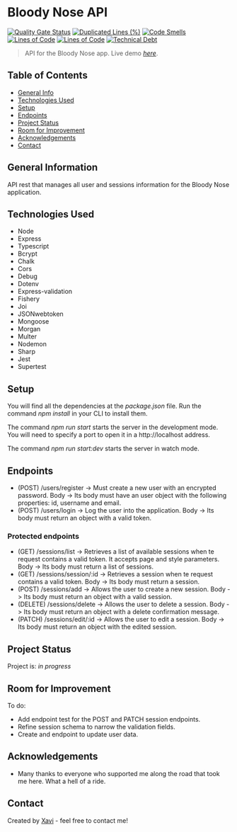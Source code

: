 # Bloody Nose API

[![Quality Gate Status](https://sonarcloud.io/api/project_badges/measure?project=pastordesoles_Bloody-Nose-api&metric=alert_status)](https://sonarcloud.io/summary/new_code?id=pastordesoles_Bloody-Nose-api) [![Duplicated Lines (%)](https://sonarcloud.io/api/project_badges/measure?project=pastordesoles_Bloody-Nose-api&metric=duplicated_lines_density)](https://sonarcloud.io/summary/new_code?id=pastordesoles_Bloody-Nose-api) [![Code Smells](https://sonarcloud.io/api/project_badges/measure?project=pastordesoles_Bloody-Nose-api&metric=code_smells)](https://sonarcloud.io/summary/new_code?id=pastordesoles_Bloody-Nose-api) [![Lines of Code](https://sonarcloud.io/api/project_badges/measure?project=pastordesoles_Bloody-Nose-api&metric=ncloc)](https://sonarcloud.io/summary/new_code?id=pastordesoles_Bloody-Nose-api) [![Lines of Code](https://sonarcloud.io/api/project_badges/measure?project=pastordesoles_Bloody-Nose-api&metric=ncloc)](https://sonarcloud.io/summary/new_code?id=pastordesoles_Bloody-Nose-api) [![Technical Debt](https://sonarcloud.io/api/project_badges/measure?project=pastordesoles_Bloody-Nose-api&metric=sqale_index)](https://sonarcloud.io/summary/new_code?id=pastordesoles_Bloody-Nose-api)

> API for the Bloody Nose app.
> Live demo [_here_](https://xavier-sans-back-final-project-202209-bcn.onrender.com/).

## Table of Contents

- [General Info](#general-information)
- [Technologies Used](#technologies-used)
- [Setup](#setup)
- [Endpoints](#endpoints)
- [Project Status](#project-status)
- [Room for Improvement](#room-for-improvement)
- [Acknowledgements](#acknowledgements)
- [Contact](#contact)

## General Information

API rest that manages all user and sessions information for the Bloody Nose application.

## Technologies Used

- Node
- Express
- Typescript
- Bcrypt
- Chalk
- Cors
- Debug
- Dotenv
- Express-validation
- Fishery
- Joi
- JSONwebtoken
- Mongoose
- Morgan
- Multer
- Nodemon
- Sharp
- Jest
- Supertest

## Setup

You will find all the dependencies at the _package.json_ file. Run the command _npm install_ in your CLI to install them.

The command _npm run start_ starts the server in the development mode.
You will need to specify a port to open it in a http://localhost address.

The command _npm run start:dev_ starts the server in watch mode.

## Endpoints

- (POST) /users/register -> Must create a new user with an encrypted password. Body -> Its body must have an user object with the following properties: id, username and email.
- (POST) /users/login -> Log the user into the application. Body -> Its body must return an object with a valid token.

### Protected endpoints

- (GET) /sessions/list -> Retrieves a list of available sessions when te request contains a valid token. It accepts page and style parameters. Body -> Its body must return a list of sessions.
- (GET) /sessions/session/:id -> Retrieves a session when te request contains a valid token. Body -> Its body must return a session.
- (POST) /sessions/add -> Allows the user to create a new session. Body -> Its body must return an object with a valid session.
- (DELETE) /sessions/delete -> Allows the user to delete a session. Body -> Its body must return an object with a delete confirmation message.
- (PATCH) /sessions/edit/:id -> Allows the user to edit a session. Body -> Its body must return an object with the edited session.

## Project Status

Project is: _in progress_

## Room for Improvement

To do:

- Add endpoint test for the POST and PATCH session endpoints.
- Refine session schema to narrow the validation fields.
- Create and endpoint to update user data.

## Acknowledgements

- Many thanks to everyone who supported me along the road that took me here. What a hell of a ride.

## Contact

Created by [Xavi](https://www.linkedin.com/in/xaviersansb/) - feel free to contact me!

